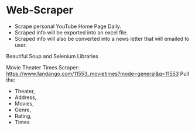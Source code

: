 # Web-Scraper
* Scrape personal YouTube Home Page Daily.
* Scraped info will be exported into an excel file.
* Scraped info will also be converted into a news letter that will emailed to user.

Beautiful Soup and Selenium Libraries


Movie Theater Times Scraper:
https://www.fandango.com/11553_movietimes?mode=general&q=11553
Pull the:
  * Theater,
  * Address,
  * Movies,
  * Genre,
  * Rating,
  * Times
